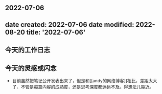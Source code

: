 2022-07-06
---
date created: 2022-07-06
date modified: 2022-08-20
title: '2022-07-06'
---

## 今天的工作日志

## 今天的灵感或闪念

- 目前虽然把笔记公开发表出来了，但是和[[andy的网络博客]]相比，差距太大了，不管是每篇内容的成熟度，还是思考深度都远远不及。得想法儿靠近。
